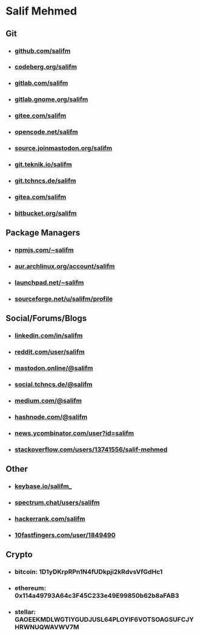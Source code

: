 # Salif Mehmed

## Git

* ### [github.com/salifm](https://github.com/salifm)
* ### [codeberg.org/salifm](https://codeberg.org/salifm)
* ### [gitlab.com/salifm](https://gitlab.com/salifm)
* ### [gitlab.gnome.org/salifm](https://gitlab.gnome.org/salifm)
* ### [gitee.com/salifm](https://gitee.com/salifm)
* ### [opencode.net/salifm](https://www.opencode.net/salifm)
* ### [source.joinmastodon.org/salifm](https://source.joinmastodon.org/salifm)
* ### [git.teknik.io/salifm](https://git.teknik.io/salifm)
* ### [git.tchncs.de/salifm](https://git.tchncs.de/salifm)
* ### [gitea.com/salifm](https://gitea.com/salifm)
* ### [bitbucket.org/salifm](https://bitbucket.org/salifm)

## Package Managers

* ### [npmjs.com/~salifm](https://www.npmjs.com/~salifm)
* ### [aur.archlinux.org/account/salifm](https://aur.archlinux.org/account/salifm)
* ### [launchpad.net/~salifm](https://launchpad.net/~salifm)
* ### [sourceforge.net/u/salifm/profile](https://sourceforge.net/u/salifm/profile)

## Social/Forums/Blogs

* ### [linkedin.com/in/salifm](https://www.linkedin.com/in/salifm)
* ### [reddit.com/user/salifm](https://www.reddit.com/user/salifm)
* ### [mastodon.online/@salifm](https://mastodon.online/@salifm)
* ### [social.tchncs.de/@salifm](https://social.tchncs.de/@salifm)
* ### [medium.com/@salifm](https://medium.com/@salifm)
* ### [hashnode.com/@salifm](https://hashnode.com/@salifm)
* ### [news.ycombinator.com/user?id=salifm](https://news.ycombinator.com/user?id=salifm)
* ### [stackoverflow.com/users/13741556/salif-mehmed](https://stackoverflow.com/users/13741556/salif-mehmed)

## Other

* ### [keybase.io/salifm_](https://keybase.io/salifm_)
* ### [spectrum.chat/users/salifm](https://spectrum.chat/users/salifm?tab=posts)
* ### [hackerrank.com/salifm](https://www.hackerrank.com/salifm)
* ### [10fastfingers.com/user/1849490](https://10fastfingers.com/user/1849490)

## Crypto

* ### bitcoin: 1D1yDKrpRPn1N4fUDkpji2kRdvsVfGdHc1
* ### ethereum: 0x114a49793A64c3F45C233e49E99850b62b8aFAB3
* ### stellar: GAOEEKMDLWGTIYGUDJUSL64PLOYIF6VOTSOAGSUFCJYHRWNUQWAVWV7M

